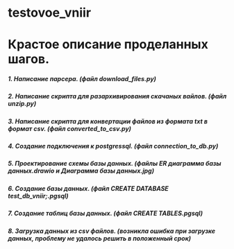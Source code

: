 # testovoe_vniir
# Крастое описание проделанных шагов.
##### 1. Написание парсера. (файл download_files.py)
##### 2. Написание скрипта для разархивирования скачаных вайлов. (файл unzip.py)
##### 3. Написание скрипта для конвертации файлов из формата txt в формат csv. (файл converted_to_csv.py)
##### 4. Создание подключения к postgressql. (файл connection_to_db.py)
##### 5. Проектирование схемы базы данных. (файлы ER диаграмма базы данных.drawio и Диаграмма базы данных.jpg)
##### 6. Создание базы данных. (файл CREATE DATABASE test_db_vniir;.pgsql)
##### 7. Создание таблиц базы данных. (файл CREATE TABLES.pgsql)
##### 8. Загрузка данных из csv файлов. (возникла ошибка при загрузке данных, проблему не удалось решить в положенный срок)
